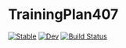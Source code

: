 # TrainingPlan407

[![Stable](https://img.shields.io/badge/docs-stable-blue.svg)](https://fieldofnodes.github.io/TrainingPlan407.jl/stable/)
[![Dev](https://img.shields.io/badge/docs-dev-blue.svg)](https://fieldofnodes.github.io/TrainingPlan407.jl/dev/)
[![Build Status](https://github.com/fieldofnodes/TrainingPlan407.jl/actions/workflows/CI.yml/badge.svg?branch=main)](https://github.com/fieldofnodes/TrainingPlan407.jl/actions/workflows/CI.yml?query=branch%3Amain)
